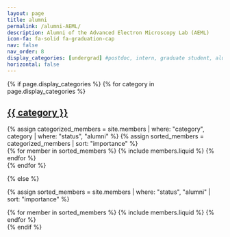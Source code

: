 ```yaml
---
layout: page
title: alumni
permalink: /alumni-AEML/
description: Alumni of the Advanced Electron Microscopy Lab (AEML)
icon-fa: fa-solid fa-graduation-cap
nav: false
nav_order: 8
display_categories: [undergrad] #postdoc, intern, graduate student, alumni (해당되는 것 추가)
horizontal: false
---
```


<!-- pages/alumni.md -->
<div class="members">
{% if page.display_categories %}
  <!-- Display categorized members -->
  {% for category in page.display_categories %}
  <a id="{{ category }}" href=".#{{ category }}">
    <h2 class="category">{{ category }}</h2>
  </a>
  {% assign categorized_members = site.members | where: "category", category | where: "status", "alumni" %}
  {% assign sorted_members = categorized_members | sort: "importance" %}
  <!-- Generate cards for each project -->
  <div class="row row-cols-1 row-cols-md-3">
    {% for member in sorted_members %}
      {% include members.liquid %}
    {% endfor %}
  </div>
  {% endfor %}

{% else %}

  <!-- Display members without categories -->

{% assign sorted_members = site.members | where: "status", "alumni" | sort: "importance" %}

  <!-- Generate items for each member -->
  <div class="row row-cols-1 row-cols-md-3">
    {% for member in sorted_members %}
      {% include members.liquid %}
    {% endfor %}
  </div>
{% endif %}
</div>


<!--
## 졸업생

### 박사 졸업생

| 이름 | 신분 | 기간 | 역할 | 현재 정보 |
|------|------|------|------|-----------|
| 김창인 | 박사과정 | 2018.03 - 2023.02 | 연구원 | 삼성전자 |
| 김대현 | 박사과정 | 2018.03 - 2023.02 | 연구원 | 삼성전자 |
| 김해나 | 박사과정 | 2018.03 - 2023.02 | 연구원 | 삼성전자 |
| 김희원 | 박사과정 | 2018.03 - 2023.02 | 연구원 | 삼성전자 |
| 곽성훈 | 박사과정 | 2018.03 - 2023.02 | 연구원 | 삼성전자 |

### 석사 졸업생

| 이름 | 신분 | 기간 | 역할 | 현재 정보 |
|------|------|------|------|-----------|
| 홍길동 | 석사과정 | 2020.03 - 2022.02 | 연구원 | 삼성전자 |
| 김철수 | 석사과정 | 2020.03 - 2022.02 | 연구원 | 삼성전자 | 
-->